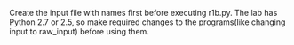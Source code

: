 Create the input file with names first before executing r1b.py.
The lab has Python 2.7 or 2.5, so make required changes to the programs(like changing input to raw_input) before using them.
